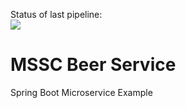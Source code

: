 Status of last pipeline: <br>
<img src="https://github.com/in3des/mssc-beer-service-in3des/workflows/Java-CI-with-Maven/badge.svg?branch-master"><br>

# MSSC Beer Service

Spring Boot Microservice Example